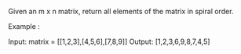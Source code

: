 Given an m x n matrix, return all elements of the matrix in spiral order.

Example :

Input: matrix = [[1,2,3],[4,5,6],[7,8,9]]
Output: [1,2,3,6,9,8,7,4,5]

